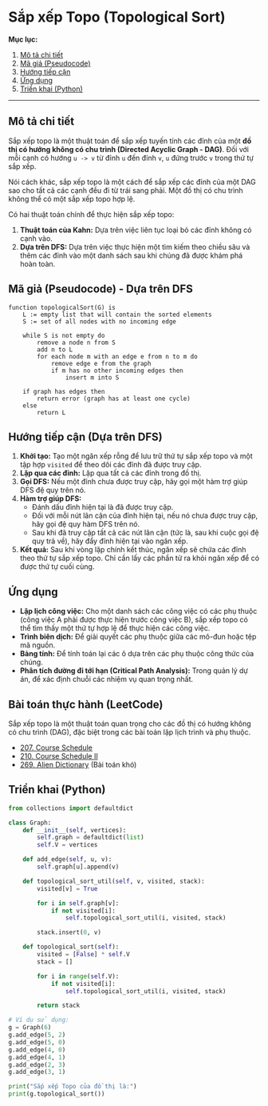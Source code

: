 
# Sắp xếp Topo (Topological Sort)

**Mục lục:**

1.  [Mô tả chi tiết](#mô-tả-chi-tiết)
2.  [Mã giả (Pseudocode)](#mã-giả-pseudocode)
3.  [Hướng tiếp cận](#hướng-tiếp-cận)
4.  [Ứng dụng](#ứng-dụng)
5.  [Triển khai (Python)](#triển-khai-python)

---

## Mô tả chi tiết

Sắp xếp topo là một thuật toán để sắp xếp tuyến tính các đỉnh của một **đồ thị có hướng không có chu trình (Directed Acyclic Graph - DAG)**. Đối với mỗi cạnh có hướng `u -> v` từ đỉnh `u` đến đỉnh `v`, `u` đứng trước `v` trong thứ tự sắp xếp.

Nói cách khác, sắp xếp topo là một cách để sắp xếp các đỉnh của một DAG sao cho tất cả các cạnh đều đi từ trái sang phải. Một đồ thị có chu trình không thể có một sắp xếp topo hợp lệ.

Có hai thuật toán chính để thực hiện sắp xếp topo:
1.  **Thuật toán của Kahn:** Dựa trên việc liên tục loại bỏ các đỉnh không có cạnh vào.
2.  **Dựa trên DFS:** Dựa trên việc thực hiện một tìm kiếm theo chiều sâu và thêm các đỉnh vào một danh sách sau khi chúng đã được khám phá hoàn toàn.

## Mã giả (Pseudocode) - Dựa trên DFS

```
function topologicalSort(G) is
    L := empty list that will contain the sorted elements
    S := set of all nodes with no incoming edge

    while S is not empty do
        remove a node n from S
        add n to L
        for each node m with an edge e from n to m do
            remove edge e from the graph
            if m has no other incoming edges then
                insert m into S

    if graph has edges then
        return error (graph has at least one cycle)
    else 
        return L
```

## Hướng tiếp cận (Dựa trên DFS)

1.  **Khởi tạo:** Tạo một ngăn xếp rỗng để lưu trữ thứ tự sắp xếp topo và một tập hợp `visited` để theo dõi các đỉnh đã được truy cập.
2.  **Lặp qua các đỉnh:** Lặp qua tất cả các đỉnh trong đồ thị.
3.  **Gọi DFS:** Nếu một đỉnh chưa được truy cập, hãy gọi một hàm trợ giúp DFS đệ quy trên nó.
4.  **Hàm trợ giúp DFS:**
    *   Đánh dấu đỉnh hiện tại là đã được truy cập.
    *   Đối với mỗi nút lân cận của đỉnh hiện tại, nếu nó chưa được truy cập, hãy gọi đệ quy hàm DFS trên nó.
    *   Sau khi đã truy cập tất cả các nút lân cận (tức là, sau khi cuộc gọi đệ quy trả về), hãy đẩy đỉnh hiện tại vào ngăn xếp.
5.  **Kết quả:** Sau khi vòng lặp chính kết thúc, ngăn xếp sẽ chứa các đỉnh theo thứ tự sắp xếp topo. Chỉ cần lấy các phần tử ra khỏi ngăn xếp để có được thứ tự cuối cùng.

## Ứng dụng

*   **Lập lịch công việc:** Cho một danh sách các công việc có các phụ thuộc (công việc A phải được thực hiện trước công việc B), sắp xếp topo có thể tìm thấy một thứ tự hợp lệ để thực hiện các công việc.
*   **Trình biên dịch:** Để giải quyết các phụ thuộc giữa các mô-đun hoặc tệp mã nguồn.
*   **Bảng tính:** Để tính toán lại các ô dựa trên các phụ thuộc công thức của chúng.
*   **Phân tích đường đi tới hạn (Critical Path Analysis):** Trong quản lý dự án, để xác định chuỗi các nhiệm vụ quan trọng nhất.

## Bài toán thực hành (LeetCode)

Sắp xếp topo là một thuật toán quan trọng cho các đồ thị có hướng không có chu trình (DAG), đặc biệt trong các bài toán lập lịch trình và phụ thuộc.

*   [207. Course Schedule](https://leetcode.com/problems/course-schedule/)
*   [210. Course Schedule II](https://leetcode.com/problems/course-schedule-ii/)
*   [269. Alien Dictionary](https://leetcode.com/problems/alien-dictionary/) (Bài toán khó)

## Triển khai (Python)

```python
from collections import defaultdict

class Graph:
    def __init__(self, vertices):
        self.graph = defaultdict(list)
        self.V = vertices

    def add_edge(self, u, v):
        self.graph[u].append(v)

    def topological_sort_util(self, v, visited, stack):
        visited[v] = True

        for i in self.graph[v]:
            if not visited[i]:
                self.topological_sort_util(i, visited, stack)

        stack.insert(0, v)

    def topological_sort(self):
        visited = [False] * self.V
        stack = []

        for i in range(self.V):
            if not visited[i]:
                self.topological_sort_util(i, visited, stack)

        return stack

# Ví dụ sử dụng:
g = Graph(6)
g.add_edge(5, 2)
g.add_edge(5, 0)
g.add_edge(4, 0)
g.add_edge(4, 1)
g.add_edge(2, 3)
g.add_edge(3, 1)

print("Sắp xếp Topo của đồ thị là:")
print(g.topological_sort())
```

